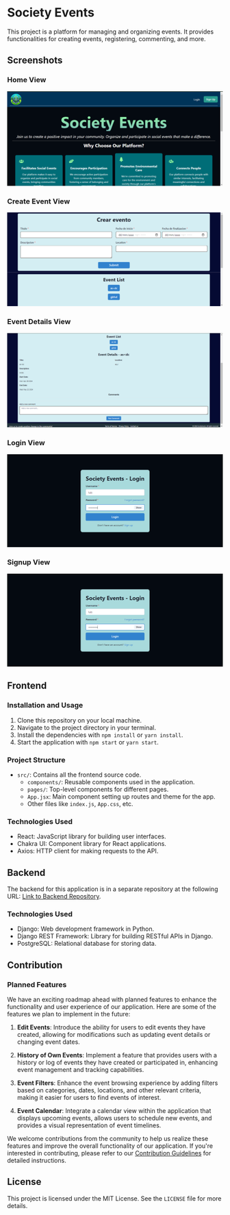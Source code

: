 # Society Events

This project is a platform for managing and organizing events. It provides functionalities for creating events, registering, commenting, and more.

## Screenshots

### Home View

![Screenshot of Home View](screenshots/1.png)

### Create Event View

![Screenshot of Create Event View](screenshots/4.png)

### Event Details View

![Screenshot of Event Details View](screenshots/5.png)

### Login View

![Screenshot of Login View](screenshots/3.png)

### Signup View

![Screenshot of Signup View](screenshots/3.png)

## Frontend

### Installation and Usage

1. Clone this repository on your local machine.
2. Navigate to the project directory in your terminal.
3. Install the dependencies with `npm install` or `yarn install`.
4. Start the application with `npm start` or `yarn start`.

### Project Structure

- `src/`: Contains all the frontend source code.
  - `components/`: Reusable components used in the application.
  - `pages/`: Top-level components for different pages.
  - `App.jsx`: Main component setting up routes and theme for the app.
  - Other files like `index.js`, `App.css`, etc.

### Technologies Used

- React: JavaScript library for building user interfaces.
- Chakra UI: Component library for React applications.
- Axios: HTTP client for making requests to the API.

## Backend

The backend for this application is in a separate repository at the following URL: [Link to Backend Repository](link_to_backend_repo).

### Technologies Used

- Django: Web development framework in Python.
- Django REST Framework: Library for building RESTful APIs in Django.
- PostgreSQL: Relational database for storing data.

## Contribution

### Planned Features

We have an exciting roadmap ahead with planned features to enhance the functionality and user experience of our application. Here are some of the features we plan to implement in the future:

1. **Edit Events**: Introduce the ability for users to edit events they have created, allowing for modifications such as updating event details or changing event dates.

2. **History of Own Events**: Implement a feature that provides users with a history or log of events they have created or participated in, enhancing event management and tracking capabilities.

3. **Event Filters**: Enhance the event browsing experience by adding filters based on categories, dates, locations, and other relevant criteria, making it easier for users to find events of interest.

4. **Event Calendar**: Integrate a calendar view within the application that displays upcoming events, allows users to schedule new events, and provides a visual representation of event timelines.

We welcome contributions from the community to help us realize these features and improve the overall functionality of our application. If you're interested in contributing, please refer to our [Contribution Guidelines](CONTRIBUTING.md) for detailed instructions.


## License

This project is licensed under the MIT License. See the `LICENSE` file for more details.

